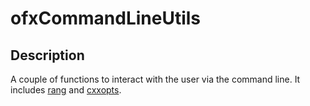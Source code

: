 # ofxCommandLineUtils

## Description
A couple of functions to interact with the user via the command line.
It includes [rang](https://github.com/agauniyal/rang) and [cxxopts](https://github.com/jarro2783/cxxopts).

